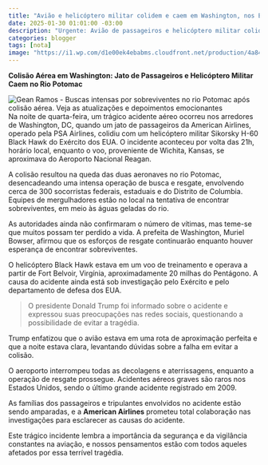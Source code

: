 ```yaml
---
title: "Avião e helicóptero militar colidem e caem em Washington, nos EUA"
date: 2025-01-30 01:01:00 -03:00
description: "Urgente: Avião de passageiros e helicóptero militar colidem e caem em Washington! Saiba mais sobre essa tragédia"
categories: blogger
tags: [nota]
image: "https://i1.wp.com/d1e00ek4ebabms.cloudfront.net/production/4a84cf0b-b763-4774-be0d-644fa367ffb4.jpg?resize=600,338"
---
```


**Colisão Aérea em Washington: Jato de Passageiros e Helicóptero Militar Caem no Rio Potomac**

![Gean Ramos - Buscas intensas por sobreviventes no rio Potomac após colisão aérea. Veja as atualizações e depoimentos emocionantes](https://d1e00ek4ebabms.cloudfront.net/production/4a84cf0b-b763-4774-be0d-644fa367ffb4.jpg)
Na noite de quarta-feira, um trágico acidente aéreo ocorreu nos arredores de Washington, DC, quando um jato de passageiros da American Airlines, operado pela PSA Airlines, colidiu com um helicóptero militar Sikorsky H-60 Black Hawk do Exército dos EUA. O incidente aconteceu por volta das 21h, horário local, enquanto o voo, proveniente de Wichita, Kansas, se aproximava do Aeroporto Nacional Reagan.

A colisão resultou na queda das duas aeronaves no rio Potomac, desencadeando uma intensa operação de busca e resgate, envolvendo cerca de 300 socorristas federais, estaduais e do Distrito de Columbia. Equipes de mergulhadores estão no local na tentativa de encontrar sobreviventes, em meio às águas geladas do rio.

As autoridades ainda não confirmaram o número de vítimas, mas teme-se que muitos possam ter perdido a vida. A prefeita de Washington, Muriel Bowser, afirmou que os esforços de resgate continuarão enquanto houver esperança de encontrar sobreviventes.

O helicóptero Black Hawk estava em um voo de treinamento e operava a partir de Fort Belvoir, Virgínia, aproximadamente 20 milhas do Pentágono. A causa do acidente ainda está sob investigação pelo Exército e pelo departamento de defesa dos EUA.

> O presidente Donald Trump foi informado sobre o acidente e expressou suas preocupações nas redes sociais, questionando a possibilidade de evitar a tragédia. 

Trump enfatizou que o avião estava em uma rota de aproximação perfeita e que a noite estava clara, levantando dúvidas sobre a falha em evitar a colisão.

O aeroporto interrompeu todas as decolagens e aterrissagens, enquanto a operação de resgate prossegue. Acidentes aéreos graves são raros nos Estados Unidos, sendo o último grande acidente registrado em 2009.

As famílias dos passageiros e tripulantes envolvidos no acidente estão sendo amparadas, e a **American Airlines** prometeu total colaboração nas investigações para esclarecer as causas do acidente.

Este trágico incidente lembra a importância da segurança e da vigilância constantes na aviação, e nossos pensamentos estão com todos aqueles afetados por essa terrível tragédia.
